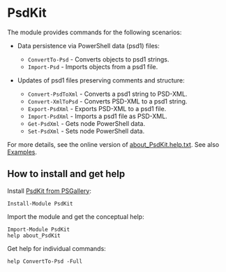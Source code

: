 
# PsdKit

The module provides commands for the following scenarios:

- Data persistence via PowerShell data (psd1) files:
    - `ConvertTo-Psd` - Converts objects to psd1 strings.
    - `Import-Psd` - Imports objects from a psd1 file.

- Updates of psd1 files preserving comments and structure:
    - `Convert-PsdToXml` - Converts a psd1 string to PSD-XML.
    - `Convert-XmlToPsd` - Converts PSD-XML to a psd1 string.
    - `Export-PsdXml` - Exports PSD-XML to a psd1 file.
    - `Import-PsdXml` - Imports a psd1 file as PSD-XML.
    - `Get-PsdXml` - Gets node PowerShell data.
    - `Set-PsdXml` - Sets node PowerShell data.

For more details, see the online version of [about_PsdKit.help.txt](https://github.com/nightroman/PsdKit/blob/master/about_PsdKit.help.txt).
See also [Examples](https://github.com/nightroman/PsdKit/blob/master/Examples).

## How to install and get help

Install [PsdKit from PSGallery](https://www.powershellgallery.com/packages/PsdKit):

    Install-Module PsdKit

Import the module and get the conceptual help:

    Import-Module PsdKit
    help about_PsdKit

Get help for individual commands:

    help ConvertTo-Psd -Full
